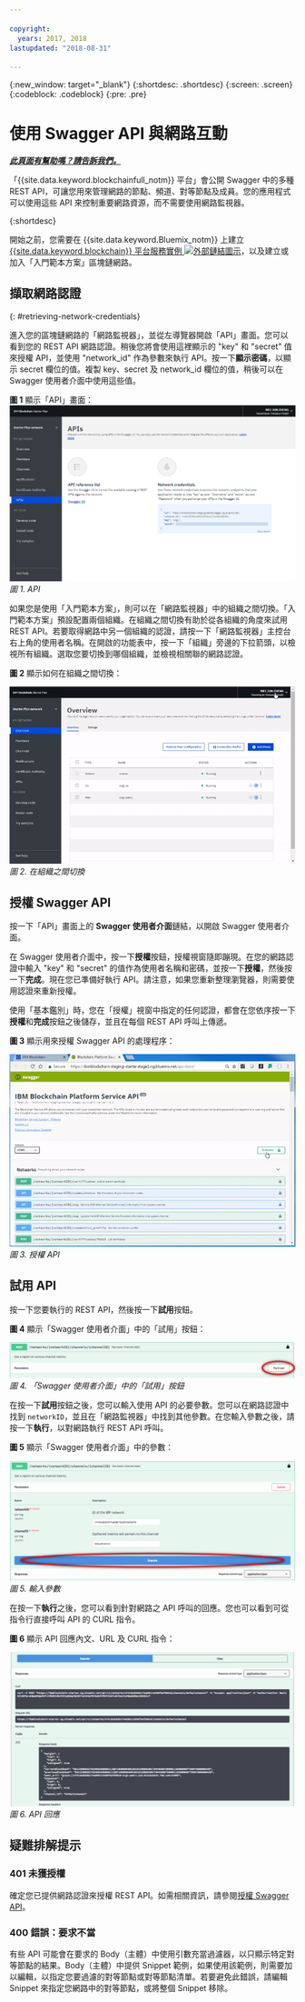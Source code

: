 ```yaml
---

copyright:
  years: 2017, 2018
lastupdated: "2018-08-31"

---
```


{:new_window: target="_blank"}
{:shortdesc: .shortdesc}
{:screen: .screen}
{:codeblock: .codeblock}
{:pre: .pre}

# 使用 Swagger API 與網路互動


***[此頁面有幫助嗎？請告訴我們。](https://www.surveygizmo.com/s3/4501493/IBM-Blockchain-Documentation)***


「{{site.data.keyword.blockchainfull_notm}} 平台」會公開 Swagger 中的多種 REST API，可讓您用來管理網路的節點、頻道、對等節點及成員。您的應用程式可以使用這些 API 來控制重要網路資源，而不需要使用網路監視器。

{:shortdesc}

開始之前，您需要在 {{site.data.keyword.Bluemix_notm}} 上建立 [{{site.data.keyword.blockchain}} 平台服務實例 ![外部鏈結圖示](../images/external_link.svg "外部鏈結圖示")](https://console.bluemix.net/catalog/services/blockchain)，以及建立或加入「入門範本方案」<!--or Enterprise Plan -->區塊鏈網路。


## 擷取網路認證

{: #retrieving-network-credentials}

進入您的區塊鏈網路的「網路監視器」，並從左導覽器開啟「API」畫面。您可以看到您的 REST API 網路認證。稍後您將會使用這裡顯示的 "key" 和 "secret" 值來授權 API，並使用 "network_id" 作為參數來執行 API。按一下**顯示密碼**，以顯示 secret 欄位的值。複製 key、secret 及 network_id 欄位的值，稍後可以在 Swagger 使用者介面中使用這些值。

**圖 1** 顯示「API」畫面：
![API 畫面](../images/API_screen_starter.png "API 畫面")
*圖 1. API*

如果您是使用「入門範本方案」，則可以在「網路監視器」中的組織之間切換。「入門範本方案」預設配置兩個組織。在組織之間切換有助於從各組織的角度來試用 REST API。若要取得網路中另一個組織的認證，請按一下「網路監視器」主控台右上角的使用者名稱。在開啟的功能表中，按一下「組織」旁邊的下拉箭頭，以檢視所有組織。選取您要切換到哪個組織，並檢視相關聯的網路認證。

**圖 2** 顯示如何在組織之間切換：

![在組織之間切換](../images/switch_orgs_starter.gif "在組織之間切換")  
*圖 2. 在組織之間切換*


## 授權 Swagger API

按一下「API」畫面上的 **Swagger 使用者介面**鏈結，以開啟 Swagger 使用者介面。  
<!-- remove this line because the link is different depending on if you are starter or enterprise plan
You can also open the Swagger UI with the URL in the connection profiles. For example, `http://blockchain-swagger-dev.stage1.mybluemix.net`.
-->

在 Swagger 使用者介面中，按一下**授權**按鈕，授權視窗隨即蹦現。在您的網路認證中輸入 "key" 和 "secret" 的值作為使用者名稱和密碼，並按一下**授權**，然後按一下**完成**。現在您已準備好執行 API。請注意，如果您重新整理瀏覽器，則需要使用認證來重新授權。

使用「基本鑑別」時，您在「授權」視窗中指定的任何認證，都會在您依序按一下**授權**和**完成**按鈕之後儲存，並且在每個 REST API 呼叫上傳遞。

**圖 3** 顯示用來授權 Swagger API 的處理程序：

![授權 API](../images/swaggerUIAuthorize.gif "授權 API")  
*圖 3. 授權 API*


## 試用 API

按一下您要執行的 REST API，然後按一下**試用**按鈕。

**圖 4** 顯示「Swagger 使用者介面」中的「試用」按鈕：

![「Swagger 使用者介面」中的「試用」按鈕](../images/swaggerUITryItOut.png "「Swagger 使用者介面」中的「試用」按鈕")  
*圖 4. 「Swagger 使用者介面」中的「試用」按鈕*

在按一下**試用**按鈕之後，您可以輸入使用 API 的必要參數。您可以在網路認證中找到 `networkID`，並且在「網路監視器」中找到其他參數。在您輸入參數之後，請按一下**執行**，以對網路執行 REST API 呼叫。

**圖 5** 顯示「Swagger 使用者介面」中的參數：

![「Swagger 使用者介面」中的參數](../images/swaggerUIParams.png "「Swagger 使用者介面」中的參數")  
*圖 5. 輸入參數*  

在按一下**執行**之後，您可以看到針對網路之 API 呼叫的回應。您也可以看到可從指令行直接呼叫 API 的 CURL 指令。

**圖 6** 顯示 API 回應內文、URL 及 CURL 指令：

![「Swagger 使用者介面」中的 API 回應](../images/swaggerUICurlResponse.png "「Swagger 使用者介面」中的 API 回應")  
*圖 6. API 回應*    

## 疑難排解提示

### 401 未獲授權  
  確定您已提供網路認證來授權 REST API。如需相關資訊，請參閱[授權 Swagger API](#authorizing-swagger-apis)。

### 400 錯誤：要求不當
  有些 API 可能會在要求的 Body（主體）中使用引數充當過濾器，以只顯示特定對等節點的結果。Body（主體）中提供 Snippet 範例，如果使用該範例，則需要加以編輯，以指定您要過濾的對等節點或對等節點清單。若要避免此錯誤，請編輯 Snippet 來指定您網路中的對等節點，或將整個 Snippet 移除。
